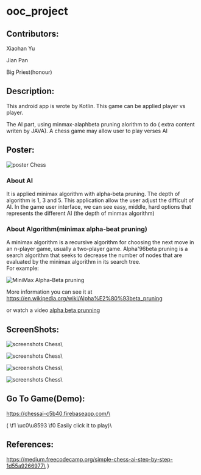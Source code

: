 # ooc_project

## Contributors:
 Xiaohan Yu
 
 Jian Pan
 
 Big Priest(honour)

## Description:

This android app is wrote by Kotlin.
This game can be applied player vs player.

The AI part, using minmax-alaphbeta pruning alorithm to do ( extra content writen by JAVA).
A chess game may allow user to play verses AI

## Poster:
![poster Chess](https://raw.githubusercontent.com/RockSoda/chessgame/master/the%20big%20priest.png)

  ### About AI
  
  It is applied minimax algorithm with alpha-beta pruning. 
  The depth of algorithm is 1, 3 and 5. This application allow the user adjust the difficult of AI.
  In the game user interface, we can see easy, middle, hard options that represents the different AI (the depth of minmax algorithm)
  
  ### About Algorithm(minimax alpha-beat pruning)
  A minimax algorithm is a recursive algorithm for choosing the next move in an n-player game, usually a two-player game. 
  Alpha\'96beta pruning is a search algorithm that seeks to decrease the number of nodes that are evaluated by the minimax algorithm in its search tree.\
  For example:
  
  ![MiniMax Alpha-Beta pruning](https://github.com/jeromepan/chessgame/blob/master/Alpha-Beta-Pruning.png)
  
  More information you can see it at https://en.wikipedia.org/wiki/Alpha%E2%80%93beta_pruning
  
  or watch a video
  [alpha beta prunning](https://www.youtube.com/watch?v=d2maa6k2gYE)
  



## ScreenShots:

![screenshots Chess](https://raw.githubusercontent.com/RockSoda/chessgame/master/Screenshot/h1.jpeg)\

![screenshots Chess](https://raw.githubusercontent.com/RockSoda/chessgame/master/Screenshot/h2.jpeg)\

![screenshots Chess](https://raw.githubusercontent.com/RockSoda/chessgame/master/Screenshot/h3.jpeg)\

![screenshots Chess](https://raw.githubusercontent.com/RockSoda/chessgame/master/Screenshot/h4.jpeg)\

## Go To Game(Demo):

https://chessai-c5b40.firebaseapp.com/\

(
\f1 \uc0\u8593 
\f0 Easily click it to play)\

## References:

https://medium.freecodecamp.org/simple-chess-ai-step-by-step-1d55a9266977\
}
